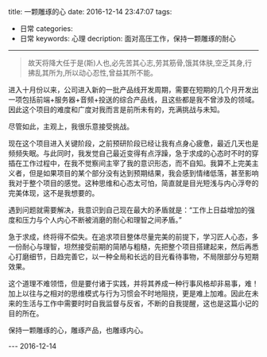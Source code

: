 
title: 一颗雕琢的心
date: 2016-12-14 23:47:07
tags: 
- 日常
categories: 
- 日常
keywords: 心理
decription: 面对高压工作，保持一颗雕琢的耐心

---

>故天将降大任于是(斯)人也,必先苦其心志,劳其筋骨,饿其体肤,空乏其身,行拂乱其所为,所以动心忍性,曾益其所不能。

进入十月份以来，公司进入新的一批产品线开发周期，需要在短期的几个月开发出一项包括前端+服务器+音频+投送的综合产品线，且这些都是我不曾涉及的领域。因此这个项目的难度和广度对我而言是前所未有的，充满挑战与未知。

尽管如此，主观上，我很乐意接受挑战。

现在这个项目进入关键阶段，之前预研阶段已经让我有点身心疲惫，最近几天也是频频失眠。与此同时，我发觉自己最近变得有点浮躁，急于求成的心态时不时的穿插在工作过程中，在我不觉察间主宰了我的意识形态，而不自知。我算不上完美主义者，但是如果项目的某个部分没有达到预期结果，我会感到情绪低落，甚至影响我对于整个项目的感觉。这种思维和心态太可怕，简直就是目光短浅与内心浮夸的完美体现，这不是我想要的。

遇到问题就需要解决，我意识到自己现在最大的矛盾就是：“工作上日益增加的强度和压力与个人内心不断被消磨的耐心和理智之间矛盾。” 

急于求成，终将得不偿失。在追求项目整体尽量完美的前提下，学习匠人心态，多一份耐心与理智，坦然接受前期的简陋与粗糙，先把整个项目搭建起来，然后再悉心打磨细节，日趋完善它，以一种全局和长远的目光看待事物，不局限部分与短期效果。
        
这个道理不难领悟，但是要付诸于实践，并将其养成一种行事风格却非易事，难！加上以往与之相对的思维模式与行为习惯会不时地阻挠，更是难上加难。因此在未来的生活与工作中需要时时自我监督与反省，不断的自我提醒，这也是这篇小记的目的所在。

保持一颗雕琢的心，雕琢产品，也雕琢内心。


--- 2016-12-14